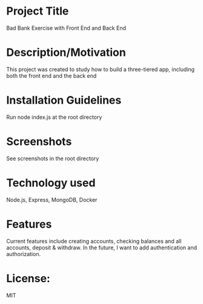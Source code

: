# Project Title
Bad Bank Exercise with Front End and Back End
# Description/Motivation
This project was created to study how to build a three-tiered app, including both the front end and the back end
# Installation Guidelines
Run node index.js at the root directory
# Screenshots
See screenshots in the root directory
# Technology used
Node.js, Express, MongoDB, Docker
# Features
Current features include creating accounts, checking balances and all accounts, deposit & withdraw. In the future, I want to add authentication and authorization.
# License: 
MIT
